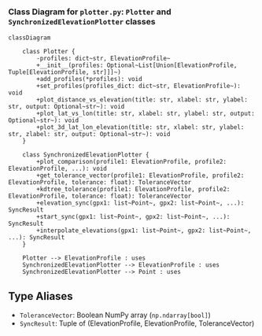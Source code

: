 ### Class Diagram for `plotter.py`: `Plotter` and `SynchronizedElevationPlotter` classes

```mermaid
classDiagram

    class Plotter {
        -profiles: dict~str, ElevationProfile~
        +__init__(profiles: Optional~List[Union[ElevationProfile, Tuple[ElevationProfile, str]]]~)
        +add_profiles(*profiles): void
        +set_profiles(profiles_dict: dict~str, ElevationProfile~): void
        +plot_distance_vs_elevation(title: str, xlabel: str, ylabel: str, output: Optional~str~): void
        +plot_lat_vs_lon(title: str, xlabel: str, ylabel: str, output: Optional~str~): void
        +plot_3d_lat_lon_elevation(title: str, xlabel: str, ylabel: str, zlabel: str, output: Optional~str~): void
    }

    class SynchronizedElevationPlotter {
        +plot_comparison(profile1: ElevationProfile, profile2: ElevationProfile, ...): void
        +get_tolerance_vector(profile1: ElevationProfile, profile2: ElevationProfile, tolerance: float): ToleranceVector
        +kdtree_tolerance(profile1: ElevationProfile, profile2: ElevationProfile, tolerance: float): ToleranceVector
        +elevation_sync(gpx1: list~Point~, gpx2: list~Point~, ...): SyncResult
        +start_sync(gpx1: list~Point~, gpx2: list~Point~, ...): SyncResult
        +interpolate_elevations(gpx1: list~Point~, gpx2: list~Point~, ...): SyncResult
    }

    Plotter --> ElevationProfile : uses
    SynchronizedElevationPlotter --> ElevationProfile : uses
    SynchronizedElevationPlotter --> Point : uses
```

## Type Aliases

- `ToleranceVector`: Boolean NumPy array (`np.ndarray[bool]`)
- `SyncResult`: Tuple of (ElevationProfile, ElevationProfile, ToleranceVector)
